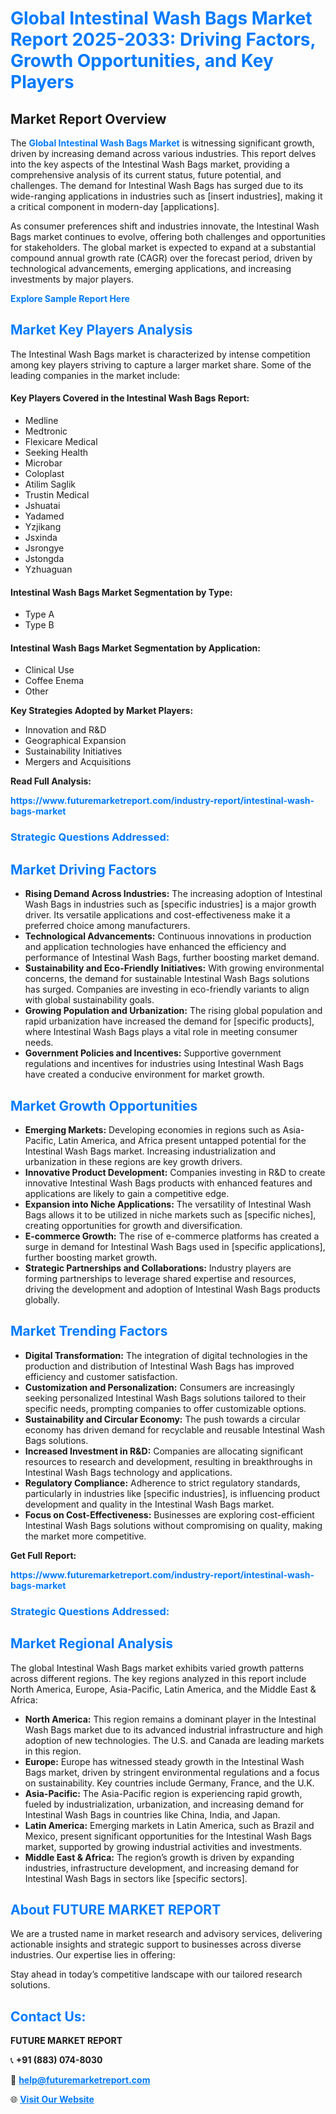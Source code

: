 <h1 style="color: #007BFF;">Global Intestinal Wash Bags Market Report 2025-2033: Driving Factors, Growth Opportunities, and Key Players</h1>

<section id="overview">
<h2>Market Report Overview</h2>
<p>The <a href="https://www.futuremarketreport.com/industry-report/intestinal-wash-bags-market" style="color: #007BFF; text-decoration: none;"><strong>Global Intestinal Wash Bags Market</strong></a> is witnessing significant growth, driven by increasing demand across various industries. This report delves into the key aspects of the Intestinal Wash Bags market, providing a comprehensive analysis of its current status, future potential, and challenges. The demand for Intestinal Wash Bags has surged due to its wide-ranging applications in industries such as [insert industries], making it a critical component in modern-day [applications].</p>
<p>As consumer preferences shift and industries innovate, the Intestinal Wash Bags market continues to evolve, offering both challenges and opportunities for stakeholders. The global market is expected to expand at a substantial compound annual growth rate (CAGR) over the forecast period, driven by technological advancements, emerging applications, and increasing investments by major players.</p>
</section>

<section id="overview">
<p><a href="https://www.futuremarketreport.com/request-sample/reportId=88861" style="color: #007BFF; text-decoration: none;"><strong>Explore Sample Report Here</strong></a></p>
</section>

<section id="key-players">
<h2 style="color: #007BFF;">Market Key Players Analysis</h2>
<p>The Intestinal Wash Bags market is characterized by intense competition among key players striving to capture a larger market share. Some of the leading companies in the market include:</p>
<h4>Key Players Covered in the Intestinal Wash Bags Report:</h4>
<ul><li>Medline</li><li>Medtronic</li><li>Flexicare Medical</li><li>Seeking Health</li><li>Microbar</li><li>Coloplast</li><li>Atilim Saglik</li><li>Trustin Medical</li><li>Jshuatai</li><li>Yadamed</li><li>Yzjikang</li><li>Jsxinda</li><li>Jsrongye</li><li>Jstongda</li><li>Yzhuaguan</li></ul>
<h4>Intestinal Wash Bags Market Segmentation by Type:</h4>
<ul><li>Type A</li><li>Type B</li></ul>

<h4>Intestinal Wash Bags Market Segmentation by Application:</h4>
<ul><li>Clinical Use</li><li>Coffee Enema</li><li>Other</li></ul>
<p><strong>Key Strategies Adopted by Market Players:</strong></p>
<ul>
<li>Innovation and R&D</li>
<li>Geographical Expansion</li>
<li>Sustainability Initiatives</li>
<li>Mergers and Acquisitions</li>
</ul>
</section>

<section>
<p><strong>Read Full Analysis: </strong></p><a href="https://www.futuremarketreport.com/industry-report/intestinal-wash-bags-market" style="color: #007BFF; text-decoration: none;"><strong>https://www.futuremarketreport.com/industry-report/intestinal-wash-bags-market</strong></a>
<h3 style="color: #007BFF;">Strategic Questions Addressed:</h3>
</section>

<section id="driving-factors">
<h2 style="color: #007BFF;">Market Driving Factors</h2>
<ul>
<li><strong>Rising Demand Across Industries:</strong> The increasing adoption of Intestinal Wash Bags in industries such as [specific industries] is a major growth driver. Its versatile applications and cost-effectiveness make it a preferred choice among manufacturers.</li>
<li><strong>Technological Advancements:</strong> Continuous innovations in production and application technologies have enhanced the efficiency and performance of Intestinal Wash Bags, further boosting market demand.</li>
<li><strong>Sustainability and Eco-Friendly Initiatives:</strong> With growing environmental concerns, the demand for sustainable Intestinal Wash Bags solutions has surged. Companies are investing in eco-friendly variants to align with global sustainability goals.</li>
<li><strong>Growing Population and Urbanization:</strong> The rising global population and rapid urbanization have increased the demand for [specific products], where Intestinal Wash Bags plays a vital role in meeting consumer needs.</li>
<li><strong>Government Policies and Incentives:</strong> Supportive government regulations and incentives for industries using Intestinal Wash Bags have created a conducive environment for market growth.</li>
</ul>
</section>

<section id="growth-opportunities">
<h2 style="color: #007BFF;">Market Growth Opportunities</h2>
<ul>
<li><strong>Emerging Markets:</strong> Developing economies in regions such as Asia-Pacific, Latin America, and Africa present untapped potential for the Intestinal Wash Bags market. Increasing industrialization and urbanization in these regions are key growth drivers.</li>
<li><strong>Innovative Product Development:</strong> Companies investing in R&D to create innovative Intestinal Wash Bags products with enhanced features and applications are likely to gain a competitive edge.</li>
<li><strong>Expansion into Niche Applications:</strong> The versatility of Intestinal Wash Bags allows it to be utilized in niche markets such as [specific niches], creating opportunities for growth and diversification.</li>
<li><strong>E-commerce Growth:</strong> The rise of e-commerce platforms has created a surge in demand for Intestinal Wash Bags used in [specific applications], further boosting market growth.</li>
<li><strong>Strategic Partnerships and Collaborations:</strong> Industry players are forming partnerships to leverage shared expertise and resources, driving the development and adoption of Intestinal Wash Bags products globally.</li>
</ul>
</section>

<section id="trending-factors">
<h2 style="color: #007BFF;">Market Trending Factors</h2>
<ul>
<li><strong>Digital Transformation:</strong> The integration of digital technologies in the production and distribution of Intestinal Wash Bags has improved efficiency and customer satisfaction.</li>
<li><strong>Customization and Personalization:</strong> Consumers are increasingly seeking personalized Intestinal Wash Bags solutions tailored to their specific needs, prompting companies to offer customizable options.</li>
<li><strong>Sustainability and Circular Economy:</strong> The push towards a circular economy has driven demand for recyclable and reusable Intestinal Wash Bags solutions.</li>
<li><strong>Increased Investment in R&D:</strong> Companies are allocating significant resources to research and development, resulting in breakthroughs in Intestinal Wash Bags technology and applications.</li>
<li><strong>Regulatory Compliance:</strong> Adherence to strict regulatory standards, particularly in industries like [specific industries], is influencing product development and quality in the Intestinal Wash Bags market.</li>
<li><strong>Focus on Cost-Effectiveness:</strong> Businesses are exploring cost-efficient Intestinal Wash Bags solutions without compromising on quality, making the market more competitive.</li>
</ul>
</section>

<section>
<p><strong>Get Full Report: </strong></p><a href="https://www.futuremarketreport.com/industry-report/intestinal-wash-bags-market" style="color: #007BFF; text-decoration: none;"><strong>https://www.futuremarketreport.com/industry-report/intestinal-wash-bags-market</strong></a>
<h3 style="color: #007BFF;">Strategic Questions Addressed:</h3>
</section>


<section id="regional-analysis">
<h2 style="color: #007BFF;">Market Regional Analysis</h2>
<p>The global Intestinal Wash Bags market exhibits varied growth patterns across different regions. The key regions analyzed in this report include North America, Europe, Asia-Pacific, Latin America, and the Middle East & Africa:</p>
<ul>
<li><strong>North America:</strong> This region remains a dominant player in the Intestinal Wash Bags market due to its advanced industrial infrastructure and high adoption of new technologies. The U.S. and Canada are leading markets in this region.</li>
<li><strong>Europe:</strong> Europe has witnessed steady growth in the Intestinal Wash Bags market, driven by stringent environmental regulations and a focus on sustainability. Key countries include Germany, France, and the U.K.</li>
<li><strong>Asia-Pacific:</strong> The Asia-Pacific region is experiencing rapid growth, fueled by industrialization, urbanization, and increasing demand for Intestinal Wash Bags in countries like China, India, and Japan.</li>
<li><strong>Latin America:</strong> Emerging markets in Latin America, such as Brazil and Mexico, present significant opportunities for the Intestinal Wash Bags market, supported by growing industrial activities and investments.</li>
<li><strong>Middle East & Africa:</strong> The region’s growth is driven by expanding industries, infrastructure development, and increasing demand for Intestinal Wash Bags in sectors like [specific sectors].</li>
</ul>
</section>

<footer>
<h2 style="color: #007BFF;">About FUTURE MARKET REPORT</h2>
<p>We are a trusted name in market research and advisory services, delivering actionable insights and strategic support to businesses across diverse industries. Our expertise lies in offering:</p>

<p>Stay ahead in today’s competitive landscape with our tailored research solutions.</p>

<h2 style="color: #007BFF;">Contact Us:</h2>
<p><strong>FUTURE MARKET REPORT</strong></p>
<p>📞 <strong>+91 (883) 074-8030</strong></p>
<p>📧 <strong><a href="mailto:help@futuremarketreport.com" style="color: #007BFF;">help@futuremarketreport.com</a></strong></p>
<p>🌐 <strong><a href="https://www.futuremarketreport.com/" style="color: #007BFF;">Visit Our Website</a></strong></p>
</footer>